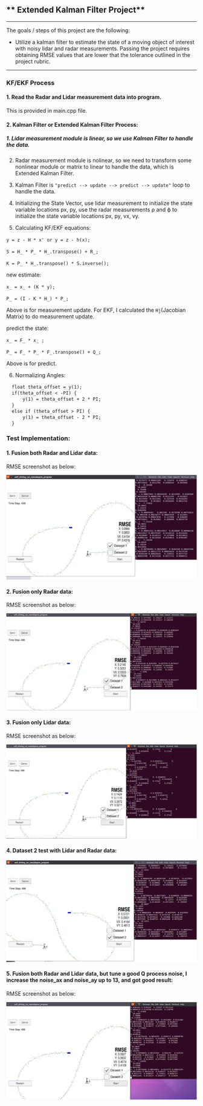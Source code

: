 ## ** Extended Kalman Filter Project**

---

The goals / steps of this project are the following:

* Utilize a kalman filter to estimate the state of a moving object of interest with noisy lidar and radar measurements. Passing the project requires obtaining RMSE values that are lower that the tolerance outlined in the project rubric. 

[//]: # (Image References)
[image1]: ./images/1.png
[image2]: ./images/onlyradar.png
[image3]: ./images/onlylaser.png
[image4]: ./images/dataset2test.png
[image5]: ./images/noise13.png

---

### KF/EKF Process

#### 1. Read the Radar and Lidar measurement data into program.

This is provided in main.cpp file.

#### 2. Kalman Filter or Extended Kalman Filter Process:

##### 1. Lidar measurement module is linear, so we use Kalman Filter to handle the data.

2. Radar measurement module is nolinear, so we need to transform some nonlinear module or matrix to linear to handle the data, which is Extended Kalman Filter.

3. Kalman Filter is `"predict --> update --> predict --> update"` loop to handle the data.

4. Initializing the State Vector, use lidar measurement to initialize the state variable locations px, py, use the radar measurements ρ and ϕ to initialize the state variable locations px, py, vx, vy.

5. Calculating KF/EKF equations:

`y = z - H * x' or y = z - h(x);`

`S = H_ * P_ * H_.transpose() + R_;`

`K = P_ * H_.transpose() * S.inverse();`

new estimate:

`x_ = x_ + (K * y);`

`P_ = (I - K * H_) * P_;`

Above is for measurement update. For EKF, I calculated the `Hj`(Jacobian Matrix) to do measurement update.

predict the state:

`x_ = F_ * x_ ;`

`P_ = F_ * P_ * F_.transpose() + Q_;`

Above is for predict.

6. Normalizing Angles:

```
  float theta_offset = y(1);
  if(theta_offset < -PI) {
      y(1) = theta_offset + 2 * PI;
  }
  else if (theta_offset > PI) {
      y(1) = theta_offset - 2 * PI;
  }
```
### Test Implementation:

#### 1. Fusion both Radar and Lidar data:

RMSE screenshot as below:

![alt text][image1]

#### 2. Fusion only Radar data:

RMSE screenshot as below:

![alt text][image2]

#### 3. Fusion only Lidar data:

RMSE screenshot as below:

![alt text][image3]

#### 4. Dataset 2 test with Lidar and Radar data:

![alt text][image4]

####  5. Fusion both Radar and Lidar data, but tune a good Q process noise, I increase the noise_ax and noise_ay  up to 13, and got good result:

RMSE screenshot as below:

![alt text][image5]
